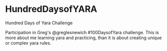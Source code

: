 # HundredDaysofYARA
Hundred Days of Yara Challenge

Participation in Greg's @greglesnewich #100DaysofYara challenge. This is more about me learning yara and practicing, than it is about creating unique or complex yara rules.
